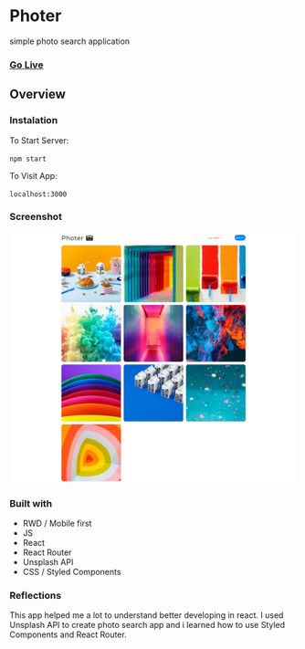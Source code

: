 # Photer
simple photo search application

### [Go Live](https://tadrochlinski.github.io/photer/)

## Overview
### Instalation
To Start Server:

`npm start`  

To Visit App:

`localhost:3000`

### Screenshot
![](screenshot.png)

### Built with

- RWD / Mobile first
- JS
- React
- React Router
- Unsplash API
- CSS / Styled Components

### Reflections
This app helped me a lot to understand better developing in react. I used Unsplash API to create photo search app and i learned how to use Styled Components and React Router. 
